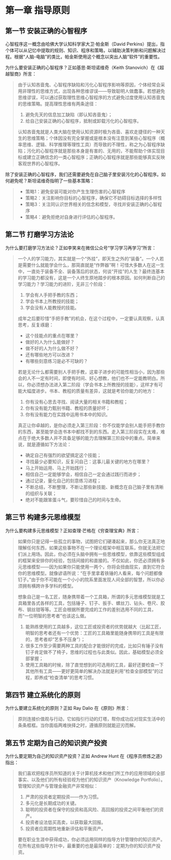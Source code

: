 # 第一章 指导原则

## 第一节 安装正确的心智程序

心智程序这一概念由哈佛大学认知科学家大卫·帕金斯（David Perkins）提出，指个体可以从记忆中提取的规则、知识、程序和策略，以辅助决策判断和问题解决过程。根据“人脑-电脑”的类比，帕金斯使用这个概念以突出人脑“软件”的重要性。

为什么要安装正确的心智程序？正如基思·斯坦诺维奇（Keith Stanovich）在《超越智商》所言：

> 由于认知吝啬鬼、心智程序缺陷和污化心智程序影响等原因，个体经常会采用非理性的思维方式，出现各种思维谬误——导致聪明人做蠢事。若想避免思维谬误，可以通过获取理性思维心智程序的方式避免过度使用认知吝啬鬼的思维策略。提高理性思维有两条途径：
>
> 1. 避免先天的信息加工缺陷（即认知吝啬鬼）；
> 2. 给自己安装正确的心智程序，抵制或卸载污化的心智程序。
>
> 认知吝啬鬼就是人类大脑在使用认知资源时极为吝啬、喜欢走捷径的一种天生的思维策略；个体因没有完全掌握或是根本没有注意到某些心智程序（概率思维、逻辑、科学推理等理性工具）而导致的不理性，称之为心智程序缺陷；污化的心智程序就是那些本身是有害的、无用的，不能帮助个体实现目标或建立正确信念的一类心智程序；正确的心智程序就是那些能够真实反映客观世界的心智程序。

除了安装正确的心智程序，我们还需要避免在自己脑子里安装污化的心智程序。如何避免呢？斯坦诺维奇指明了一些基本策略：

> * 策略1：避免安装可能对你产生生理伤害的心智程序
> * 策略2：关注影响你目标的心智程序，确保它不妨碍目标选择的多样性
> * 策略3：关注同认识世界相关的信念和模型，寻找并安装正确的心智程序
> * 策略4：避免拒绝对自身进行评估的心智程序。



## 第二节 打磨学习方法论

为什么要打磨学习方法论？正如李笑来在微信公众号“学习学习再学习”所言：

> 一个人的学习能力，其实就是一个“外挂”，即天生之外的“装备”。一个人若是需要什么就能学会什么，那简直就是“作弊器”啊！可惜大多数人在这一生中，一直处于装备不全、装备落后的状态，何谈“开挂”的人生？最终连基本的学习能力都没有，这是一个人终生原地踏步的根本原因。如何判断自己的学习能力？学习能力的进阶，无非三个阶段：
>
> 1. 学会有人手把手教的东西；
> 2. 学会书本上所教授的技能；
> 3. 学会没有人能教授的技能。
>
> 成年之后要珍惜“手把手教”的机会，在这个过程中，一定要认真观察，认真思考，反复琢磨：
> * 这个技能点的重点在哪里？
> * 做好的人为什么能做好？
> * 做不好的人为什么做不好？
> * 还有哪些地方可以改进？
> * 有哪些刻意练习是必不可缺的？
>
> 若是无论什么都需要别人手把手教，这辈子进步的可能性相当小，因为那些会的人不一定有时间，即使有时间、好心想教，他们也不一定能教明白。所以，你必须想办法进入第二阶段（学会书本上所教授的技能），这样才有可能大幅度进步。书本、教程的质量有差异，这就是考验你能力的地方：
> 1. 你有没有心思去寻找、阅读大量的相关书籍和教程；
> 2. 你有没有能力甄别书籍、教程的质量好坏；
> 3. 你有没有能力在实践中运用书本中的知识。
>
> 真正让你卓越的，是你必须走入第三阶段：你不仅能学会别人能手把手教你的东西，甚至能学会连书本中都找不到的东西。走入第三阶段实在太难，难点在于绝大多数人并不具备足够的能力去理解第三阶段中的重点。简单来说，就是遵循如下方法论：
> * 确定自己有强烈的欲望搞定这个技能；
> * 寻找最少必要知识，反复问自己：这事儿最关键的地方在哪里？
> * 马上开始运用、马上开始践行；
> * 相信自己一定能够学会，相信自己一定会通过践行而进步；
> * 通过记录，量化自己的刻意练习进程；
> * 不断总结，不断整理，不断让那些新技能、新概念在自己脑子里有清晰的组织与关联；
> * 绝对不能跟笨蛋斗气，要珍惜自己的时间与生命。



## 第三节 构建多元思维模型

为什么要构建多元思维模型？正如查理·芒格在《穷查理宝典》所言：

> 如果你只是记得一些孤立的事物，试图把它们硬凑起来，那么你无法真正地理解任何东西，如果这些事物不在一个理论框架中相互联系，你就无法把它们派上用场。因此，你必须在头脑中拥有一些思维模型，依靠这些模型组成的框架来安排你的经验，包括间接的和直接的。不仅如此，你还必须拥有多元思维模型——因为如果你只能使用一两个，你将会扭曲现实，直到它符合你的思维模型。就像谚语所说：“在手里拿着铁锤的人看来，每个问题都像钉子。”由于你不可能在一个小小的院系里面发现人间全部的智慧，所以你必须拥有横跨许多学科的模型。
>
> 想象自己是一名工匠，随身携带着一个工具箱，所谓的多元思维模型就是工具箱里各式各样的工具，包括锤子、钉子、扳手、螺丝刀、钻头、卷尺、胶布、钢丝钳等等。工匠会根据所要完成的工作的差别选用不同的工具，而“一位明智的思考者”也该这么做。
>
> 1. 能熟练使用的工具越多，这位工匠或投资者的优势就越大（比起工匠，明智的思考者还有一个优势：工匠的工具箱里能随身携带的工具是有限的，思考者却“艺多不压身”）；
> 2. 很多工作至少需要两种工具的配合才能很好的完成，比如只有锤子没有钉子肯定做不了椅子，思维的过程也与此类似。因此，基础模型必须全部掌握；
> 3. 使用工具箱的时候，除了直觉想到的可选用的工具，最好还要检查一下其他所有工具——更好更简单的解决办法就是利用“检查全部模型”的过程，即养成“检查清单”的思考习惯。



## 第四节 建立系统化的原则

为什么要建立系统化的原则？正如 Ray Dalio 在《原则》所言：

> 原则连接价值观与行动，它如指引行动的灯塔，帮你成功应对现实生活中的条条框框。当你面临两难抉择之时，遵循原则就能迎刃而解。



## 第五节 定期为自己的知识资产投资

为什么要定期为自己的知识资产投资？正如 Andrew Hunt 在《程序员修炼之道》指出：

> 我们喜欢把程序员所知道的关于计算机技术和他们所工作的应用领域的全部事实、以及他们的所有经验视为他们的知识资产（Knowledge Portfolio）。管理知识资产与管理金融资产非常相似：
>
> 1. 严肃的投资者定期投资——作为习惯。
> 2. 多元化是长期成功的关键。
> 3. 聪明的投资者在保守的投资和高风险、高回报的投资之间平衡他们的资产。
> 4. 投资者设法低买高卖，以获取最大回报。
> 5. 投资者应周期性地重新评估和平衡资产。
>
> 要在职业生涯中获得成功，你必须运用同样的指导方针管理你的知识资产。在所有这些指导方针中，最重要的也是最简单的：定期为你的知识资产投资。

  




